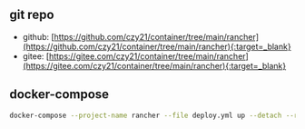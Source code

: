 ## git repo
  - github: [https://github.com/czy21/container/tree/main/rancher](https://github.com/czy21/container/tree/main/rancher){:target=_blank}
  - gitee: [https://gitee.com/czy21/container/tree/main/rancher](https://gitee.com/czy21/container/tree/main/rancher){:target=_blank}
## docker-compose
```bash
docker-compose --project-name rancher --file deploy.yml up --detach --remove-orphans
```